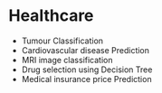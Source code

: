 # Healthcare
* Tumour Classification
* Cardiovascular disease Prediction
* MRI image classification
* Drug selection using Decision Tree
* Medical insurance price Prediction 
